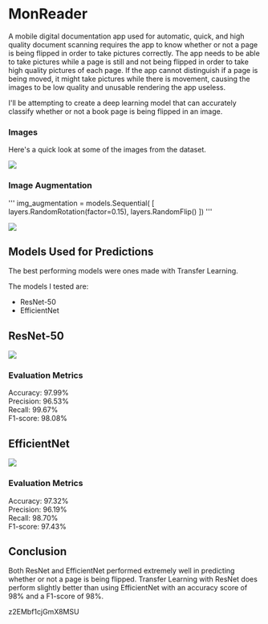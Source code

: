 # MonReader

A mobile digital documentation app used for automatic, quick, and high quality document scanning requires the app to know whether or not a page is being flipped in order to take pictures correctly. The app needs to be able to take pictures while a page is still and not being flipped in order to take high quality pictures of each page. If the app cannot distinguish if a page is being moved, it might take pictures while there is movement, causing the images to be low quality and unusable rendering the app useless.

I'll be attempting to create a deep learning model that can accurately classify whether or not a book page is being flipped in an image.

### Images
Here's a quick look at some of the images from the dataset.

<img src='https://i.imgur.com/LZN4lXx.jpg'>

### Image Augmentation
'''
img_augmentation = models.Sequential(
    [
        layers.RandomRotation(factor=0.15),
        layers.RandomFlip()
    ])
'''

<img src='https://i.imgur.com/l7YMLEk.jpg'>


## Models Used for Predictions

The best performing models were ones made with Transfer Learning. 

The models I tested are:<br>
* ResNet-50
* EfficientNet

## ResNet-50
<img src='https://i.imgur.com/1zdGMoL.jpg'>

### Evaluation Metrics
Accuracy: 97.99%<br>
Precision: 96.53%<br>
Recall: 99.67%<br>
F1-score: 98.08%<br>

## EfficientNet
<img src='https://i.imgur.com/g0QaJX1.jpg'>

### Evaluation Metrics
Accuracy: 97.32%<br>
Precision: 96.19%<br>
Recall: 98.70%<br>
F1-score: 97.43%<br>


## Conclusion
Both ResNet and EfficientNet performed extremely well in predicting whether or not a page is being flipped. Transfer Learning with ResNet does perform slightly better than using EfficientNet with an accuracy score of 98% and a F1-score of 98%.


z2EMbf1cjGmX8MSU